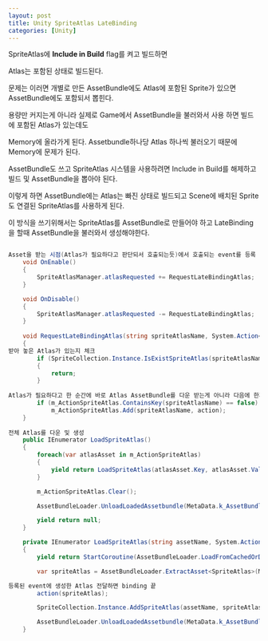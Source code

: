 ```yaml
---
layout: post
title: Unity SpriteAtlas LateBinding
categories: [Unity]
---
```


SpriteAtlas에 **Include in Build** flag를 켜고 빌드하면 

Atlas는 포함된 상태로 빌드된다. 

문제는 이러면 개별로 만든 AssetBundle에도 Atlas에 포함된 Sprite가 있으면 AssetBundle에도 포함되서 뽑힌다.

용량만 커지는게 아니라 실제로 Game에서 AssetBundle을 불러와서 사용 하면 빌드에 포함된 Atlas가 있는데도

Memory에 올라가게 된다. Assetbundle하나당 Atlas 하나씩 불러오기 때문에 Memory에 문제가 된다.

AssetBundle도 쓰고 SpriteAtlas 시스템을 사용하려면 Include in Build를 해제하고 빌드 및 AssetBundle을 뽑아야 된다.

이렇게 하면 AssetBundle에는 Atlas는 빠진 상태로 빌드되고 Scene에 배치된 Sprite도 연결된 SpriteAtlas를 사용하게 된다.

이 방식을 쓰기위해서는 SpriteAtlas를 AssetBundle로 만들어야 하고 LateBinding을 할때 AssetBundle을 불러와서 생성해야한다.

```c#

Asset을 받는 시점(Atlas가 필요하다고 판단되서 호출되는듯)에서 호출되는 event를 등록 
    void OnEnable()
    {
        SpriteAtlasManager.atlasRequested += RequestLateBindingAtlas;
    }

    void OnDisable()
    {
        SpriteAtlasManager.atlasRequested -= RequestLateBindingAtlas; 
    }
    
    void RequestLateBindingAtlas(string spriteAtlasName, System.Action<SpriteAtlas> action)
    {
받아 놓은 Atlas가 있는지 체크
        if (SpriteCollection.Instance.IsExistSpriteAtlas(spriteAtlasName))
        {
            return;
        }
       
Atlas가 필요하다고 한 순간에 바로 Atlas AssetBundle를 다운 받는게 아니라 다음에 한꺼번에 몰아서 받기
        if (m_ActionSpriteAtlas.ContainsKey(spriteAtlasName) == false)
            m_ActionSpriteAtlas.Add(spriteAtlasName, action);
    }
    
전체 Atlas를 다운 및 생성
    public IEnumerator LoadSpriteAtlas()
    {
        foreach(var atlasAsset in m_ActionSpriteAtlas)
        {
            yield return LoadSpriteAtlas(atlasAsset.Key, atlasAsset.Value);
        }

        m_ActionSpriteAtlas.Clear();

        AssetBundleLoader.UnloadLoadedAssetbundle(MetaData.k_AssetBundleFileName_SpriteAtlas);

        yield return null;
    }

    private IEnumerator LoadSpriteAtlas(string assetName, System.Action<SpriteAtlas> action)
    {
        yield return StartCoroutine(AssetBundleLoader.LoadFromCachedOrDownloadAssetBundle(MetaData.k_AssetBundleFileName_SpriteAtlas, null));

        var spriteAtlas = AssetBundleLoader.ExtractAsset<SpriteAtlas>(MetaData.k_AssetBundleFileName_SpriteAtlas, assetName);

등록된 event에 생성한 Atlas 전달하면 binding 끝
        action(spriteAtlas);

        SpriteCollection.Instance.AddSpriteAtlas(assetName, spriteAtlas);

        AssetBundleLoader.UnloadLoadedAssetbundle(MetaData.k_AssetBundleFileName_SpriteAtlas);
    }
```
